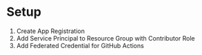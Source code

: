 # Setup

1. Create App Registration
2. Add Service Principal to Resource Group with Contributor Role
3. Add Federated Credential for GitHub Actions
